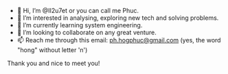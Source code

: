 - 👋 Hi, I’m @II2u7et or you can call me Phuc.
- 👀 I’m interested in analysing, exploring new tech and solving problems.
- 🌱 I’m currently learning system engineering.
- 💞️ I’m looking to collaborate on any great venture.
- 📫 Reach me through this email: ph.hogphuc@gmail.com (yes, the word "hong" without letter 'n')

Thank you and nice to meet you!

<!---
II2u7et/II2u7et is a ✨ special ✨ repository because its `README.md` (this file) appears on your GitHub profile.
You can click the Preview link to take a look at your changes.
--->
